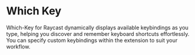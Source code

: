 # Which Key

Which-Key for Raycast dynamically displays available keybindings as you type, helping you discover and remember keyboard shortcuts effortlessly.  You can specify custom keybindings within the extension to suit your workflow.